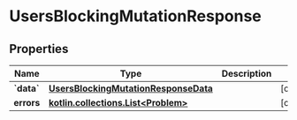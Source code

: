 
# UsersBlockingMutationResponse

## Properties
Name | Type | Description | Notes
------------ | ------------- | ------------- | -------------
**&#x60;data&#x60;** | [**UsersBlockingMutationResponseData**](UsersBlockingMutationResponseData.md) |  |  [optional]
**errors** | [**kotlin.collections.List&lt;Problem&gt;**](Problem.md) |  |  [optional]



